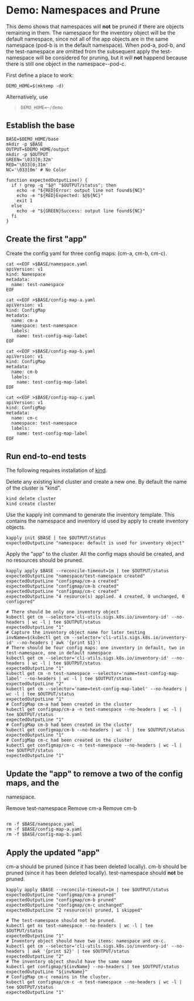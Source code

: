 [kind]: https://github.com/kubernetes-sigs/kind

# Demo: Namespaces and Prune

This demo shows that namespaces will **not** be pruned if
there are objects remaining in them. The namespace for the
inventory object will be the default namespace, since not
all of the app objects are in the same namespace (pod-b
is in the default namespace). When pod-a, pod-b, and
the test-namespace are omitted from the subsequent apply
the test-namespace will be considered for pruning, but it
will **not** happend because there is still one object
in the namespace--pod-c.

First define a place to work:

<!-- @makeWorkplace @testE2EAgainstLatestRelease -->
```
DEMO_HOME=$(mktemp -d)
```

Alternatively, use

> ```
> DEMO_HOME=~/demo
> ```

## Establish the base

<!-- @createBase @testE2EAgainstLatestRelease -->
```
BASE=$DEMO_HOME/base
mkdir -p $BASE
OUTPUT=$DEMO_HOME/output
mkdir -p $OUTPUT
GREEN='\033[0;32m'
RED='\033[0;31m'
NC='\033[0m' # No Color

function expectedOutputLine() {
  if ! grep -q "$@" "$OUTPUT/status"; then
    echo -e "${RED}Error: output line not found${NC}"
    echo -e "${RED}Expected: $@${NC}"
    exit 1
  else
    echo -e "${GREEN}Success: output line found${NC}"
  fi
}
```

## Create the first "app"

Create the config yaml for three config maps: (cm-a, cm-b, cm-c).

<!-- @createFirstConfigMaps @testE2EAgainstLatestRelease-->
```
cat <<EOF >$BASE/namespace.yaml
apiVersion: v1
kind: Namespace
metadata:
  name: test-namespace
EOF

cat <<EOF >$BASE/config-map-a.yaml
apiVersion: v1
kind: ConfigMap
metadata:
  name: cm-a
  namespace: test-namespace
  labels:
    name: test-config-map-label
EOF

cat <<EOF >$BASE/config-map-b.yaml
apiVersion: v1
kind: ConfigMap
metadata:
  name: cm-b
  labels:
    name: test-config-map-label
EOF

cat <<EOF >$BASE/config-map-c.yaml
apiVersion: v1
kind: ConfigMap
metadata:
  name: cm-c
  namespace: test-namespace
  labels:
    name: test-config-map-label
EOF
```

## Run end-to-end tests

The following requires installation of [kind].

Delete any existing kind cluster and create a new one. By default the name of the cluster is "kind".

<!-- @deleteAndCreateKindCluster @testE2EAgainstLatestRelease -->
```
kind delete cluster
kind create cluster
```

Use the kapply init command to generate the inventory template. This contains
the namespace and inventory id used by apply to create inventory objects. 
<!-- @createInventoryTemplate @testE2EAgainstLatestRelease-->
```
kapply init $BASE | tee $OUTPUT/status
expectedOutputLine "namespace: default is used for inventory object"
```

Apply the "app" to the cluster. All the config maps should be created, and
no resources should be pruned.
<!-- @runApply @testE2EAgainstLatestRelease -->
```
kapply apply $BASE --reconcile-timeout=1m | tee $OUTPUT/status
expectedOutputLine "namespace/test-namespace created"
expectedOutputLine "configmap/cm-a created"
expectedOutputLine "configmap/cm-b created"
expectedOutputLine "configmap/cm-c created"
expectedOutputLine "4 resource(s) applied. 4 created, 0 unchanged, 0 configured"

# There should be only one inventory object
kubectl get cm --selector='cli-utils.sigs.k8s.io/inventory-id' --no-headers | wc -l | tee $OUTPUT/status
expectedOutputLine "1"
# Capture the inventory object name for later testing
invName=$(kubectl get cm --selector='cli-utils.sigs.k8s.io/inventory-id' --no-headers | awk '{print $1}')
# There should be four config maps: one inventory in default, two in test-namespace, one in default namespace
kubectl get cm --selector='cli-utils.sigs.k8s.io/inventory-id' --no-headers | wc -l | tee $OUTPUT/status
expectedOutputLine "1"
kubectl get cm -n test-namespace --selector='name=test-config-map-label' --no-headers | wc -l | tee $OUTPUT/status
expectedOutputLine "2"
kubectl get cm --selector='name=test-config-map-label' --no-headers | wc -l | tee $OUTPUT/status
expectedOutputLine "1"
# ConfigMap cm-a had been created in the cluster
kubectl get configmap/cm-a -n test-namespace --no-headers | wc -l | tee $OUTPUT/status
expectedOutputLine "1"
# ConfigMap cm-b had been created in the cluster
kubectl get configmap/cm-b --no-headers | wc -l | tee $OUTPUT/status
expectedOutputLine "1"
# ConfigMap cm-c had been created in the cluster
kubectl get configmap/cm-c -n test-namespace --no-headers | wc -l | tee $OUTPUT/status
expectedOutputLine "1"
```

## Update the "app" to remove a two of the config maps, and the
namespace.

Remove test-namespace
Remove cm-a
Remove cm-b

<!-- @createAnotherConfigMap @testE2EAgainstLatestRelease -->
```

rm -f $BASE/namespace.yaml
rm -f $BASE/config-map-a.yaml
rm -f $BASE/config-map-b.yaml

```

## Apply the updated "app"

cm-a should be pruned (since it has been deleted locally).
cm-b should be pruned (since it has been deleted locally).
test-namespace should **not** be pruned.

<!-- @applySecondTime @testE2EAgainstLatestRelease -->
```
kapply apply $BASE --reconcile-timeout=1m | tee $OUTPUT/status
expectedOutputLine "configmap/cm-a pruned"
expectedOutputLine "configmap/cm-b pruned"
expectedOutputLine "configmap/cm-c unchanged"
expectedOutputLine "2 resource(s) pruned, 1 skipped"

# The test-namespace should not be pruned.
kubectl get ns test-namespace --no-headers | wc -l | tee $OUTPUT/status
expectedOutputLine "1"
# Inventory object should have two items: namespace and cm-c.
kubectl get cm --selector='cli-utils.sigs.k8s.io/inventory-id' --no-headers | awk '{print $2}' | tee $OUTPUT/status
expectedOutputLine "2"
# The inventory object should have the same name
kubectl get configmap/${invName} --no-headers | tee $OUTPUT/status
expectedOutputLine "${invName}"
# ConfigMap cm-c remains in the cluster.
kubectl get configmap/cm-c -n test-namespace --no-headers | wc -l | tee $OUTPUT/status
expectedOutputLine "1"
```
